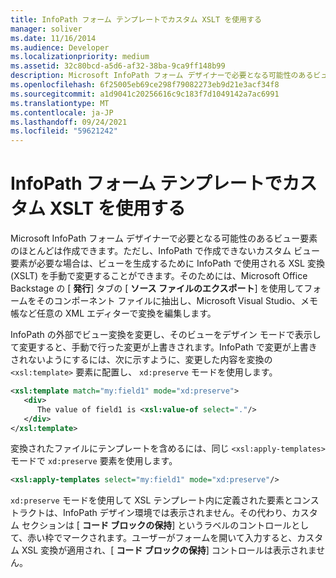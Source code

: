 ```yaml
---
title: InfoPath フォーム テンプレートでカスタム XSLT を使用する
manager: soliver
ms.date: 11/16/2014
ms.audience: Developer
ms.localizationpriority: medium
ms.assetid: 32c80bcd-a5d6-af32-38ba-9ca9ff148b99
description: Microsoft InfoPath フォーム デザイナーで必要となる可能性のあるビュー要素のほとんどは作成できます。ただし、InfoPath で作成できないカスタム ビュー要素が必要な場合は、ビューを生成するために InfoPath で使用される XSL 変換 (XSLT) を手動で変更することができます。そのためには、Microsoft Office Backstage の [発行] タブの [ソース ファイルのエクスポート] を使用してフォームをそのコンポーネント ファイルに抽出し、Microsoft Visual Studio、メモ帳など任意の XML エディターで変換を編集します。
ms.openlocfilehash: 6f25005eb69ce298f79082273eb9d21e3acf34f8
ms.sourcegitcommit: a1d9041c20256616c9c183f7d1049142a7ac6991
ms.translationtype: MT
ms.contentlocale: ja-JP
ms.lasthandoff: 09/24/2021
ms.locfileid: "59621242"
---
```

# <a name="using-custom-xslt-in-infopath-form-templates"></a>InfoPath フォーム テンプレートでカスタム XSLT を使用する

Microsoft InfoPath フォーム デザイナーで必要となる可能性のあるビュー要素のほとんどは作成できます。ただし、InfoPath で作成できないカスタム ビュー要素が必要な場合は、ビューを生成するために InfoPath で使用される XSL 変換 (XSLT) を手動で変更することができます。そのためには、Microsoft Office Backstage の [ **発行**] タブの [ **ソース ファイルのエクスポート**] を使用してフォームをそのコンポーネント ファイルに抽出し、Microsoft Visual Studio、メモ帳など任意の XML エディターで変換を編集します。 
  
InfoPath の外部でビュー変換を変更し、そのビューをデザイン モードで表示して変更すると、手動で行った変更が上書きされます。InfoPath で変更が上書きされないようにするには、次に示すように、変更した内容を変換の  `<xsl:template>` 要素に配置し、  `xd:preserve` モードを使用します。 
  
```XML
<xsl:template match="my:field1" mode="xd:preserve"> 
   <div> 
      The value of field1 is <xsl:value-of select="."/> 
   </div> 
</xsl:template>
```

変換されたファイルにテンプレートを含めるには、同じ  `<xsl:apply-templates>` モードで  `xd:preserve` 要素を使用します。 
  
```XML
<xsl:apply-templates select="my:field1" mode="xd:preserve"/>
```

`xd:preserve` モードを使用して XSL テンプレート内に定義された要素とコンストラクトは、InfoPath デザイン環境では表示されません。その代わり、カスタム セクションは [ **コード ブロックの保持**] というラベルのコントロールとして、赤い枠でマークされます。ユーザーがフォームを開いて入力すると、カスタム XSL 変換が適用され、[ **コード ブロックの保持**] コントロールは表示されません。 
  


